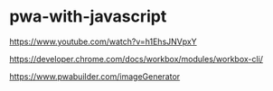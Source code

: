 # pwa-with-javascript

https://www.youtube.com/watch?v=h1EhsJNVpxY

https://developer.chrome.com/docs/workbox/modules/workbox-cli/

https://www.pwabuilder.com/imageGenerator
